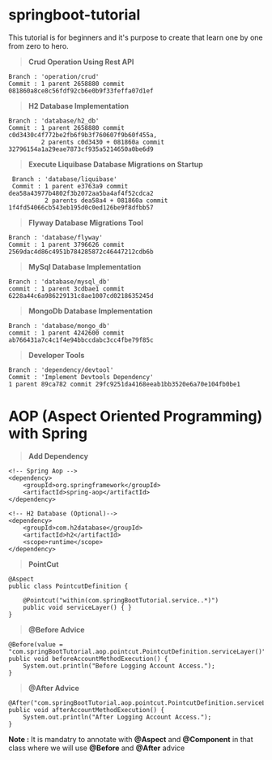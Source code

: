 # springboot-tutorial
This tutorial is for beginners and it's purpose to create that learn one by one from zero to hero.


> **Crud Operation Using Rest API**

    Branch : 'operation/crud' 
    Commit : 1 parent 2658880 commit 081860a8ce8c56fdf92cb6e0b9f33feffa07d1ef 
    
> **H2 Database Implementation**

    Branch : 'database/h2_db'
    Commit : 1 parent 2658880 commit c0d3430c4f772be2fb6f9b3f760607f9b60f455a,
             2 parents c0d3430 + 081860a commit 32796154a1a29eae7873cf935a5214650a0be6d9
             
> **Execute Liquibase Database Migrations on Startup**

     Branch : 'database/liquibase'
     Commit : 1 parent e3763a9 commit dea58a43977b4802f3b2072aa5ba4af4f52cdca2
              2 parents dea58a4 + 081860a commit 1f4fd54066cb543eb195d0c0ed126be9f8dfbb57
              
> **Flyway Database Migrations Tool**
    
    Branch : 'database/flyway'
    Commit : 1 parent 3796626 commit 2569dac4d86c4951b784285872c46447212cdb6b
              
> **MySql Database Implementation**

    Branch : 'database/mysql_db'
    commit : 1 parent 3cdbae1 commit 6228a44c6a986229131c8ae1007cd0218635245d
    
> **MongoDb Database Implementation**

    Branch : 'database/mongo_db'
    commit : 1 parent 4242600 commit ab766431a7c4c1f4e94bbccdabc3cc4fbe79f85c
    
> **Developer Tools**

    Branch : 'dependency/devtool'
    Commit : 'Implement Devtools Dependency'
    1 parent 89ca782 commit 29fc9251da4168eeab1bb3520e6a70e104fb0be1
    
    
# AOP (Aspect Oriented Programming) with Spring

> **Add Dependency**

    <!-- Spring Aop -->
    <dependency>
        <groupId>org.springframework</groupId>
    	<artifactId>spring-aop</artifactId>
    </dependency> 
    
    <!-- H2 Database (Optional)-->
    <dependency>
        <groupId>com.h2database</groupId>
        <artifactId>h2</artifactId>
        <scope>runtime</scope>
    </dependency>
    
> **PointCut**

    @Aspect
    public class PointcutDefinition {
    
        @Pointcut("within(com.springBootTutorial.service..*)")
        public void serviceLayer() { }
    }
    
> **@Before Advice**

    @Before(value = "com.springBootTutorial.aop.pointcut.PointcutDefinition.serviceLayer()")
    public void beforeAccountMethodExecution() {
        System.out.println("Before Logging Account Access.");
    }
    
> **@After Advice**

    @After("com.springBootTutorial.aop.pointcut.PointcutDefinition.serviceLayer()")
    public void afterAccountMethodExecution() {
        System.out.println("After Logging Account Access.");
    }
    
**Note :** It is mandatry to annotate with **@Aspect** and **@Component** in that class where we will use **@Before** and **@After** advice